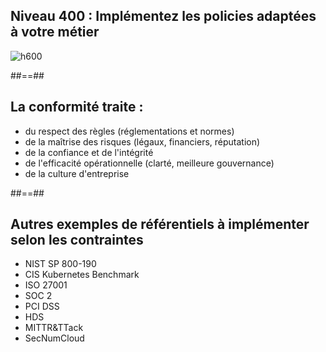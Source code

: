 
<!-- .slide: class="flex-row center" data-background="./assets/volcamp/bkgnd-basew.png"-->
## Niveau 400 : Implémentez les policies adaptées à votre métier
![h600](./assets/lunch/200-dragon-600.png)



##==##
<!-- .slide: class="flex-row center" data-background="./assets/volcamp/bkgnd-basew.png"-->
## La conformité traite :
- du respect des règles (réglementations et normes)
- de la maîtrise des risques (légaux, financiers, réputation)
- de la confiance et de l'intégrité
- de l'efficacité opérationnelle (clarté, meilleure gouvernance)
- de la culture d'entreprise
<!-- .element: class="list-fragment" -->


##==##
<!-- .slide: class="flex-row center" data-background="./assets/volcamp/bkgnd-basew.png"-->
## Autres exemples de référentiels à implémenter selon les contraintes

- NIST SP 800-190
- CIS Kubernetes Benchmark
- ISO 27001
- SOC 2
- PCI DSS
- HDS
- MITTR&TTack
- SecNumCloud


